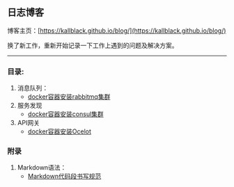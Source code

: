 ## 日志博客

博客主页：[https://kallblack.github.io/blog/](https://kallblack.github.io/blog/)

换了新工作，重新开始记录一下工作上遇到的问题及解决方案。

---
### 目录:

1. 消息队列：
    - [docker容器安装rabbitmq集群](https://kallblack.github.io/blog/queue/rabbitmq/rabbitmq)
2. 服务发现
    - [docker容器安装consul集群](https://kallblack.github.io/blog/service-discovery/consul/consul)
3. API网关
    - [docker容器安装Ocelot](https://kallblack.github.io/blog/api-gateway/ocelot/ocelot)


### 附录

1. Markdown语法：
    - [Markdown代码段书写规范](https://kallblack.github.io/blog/appendix/markdown-code)